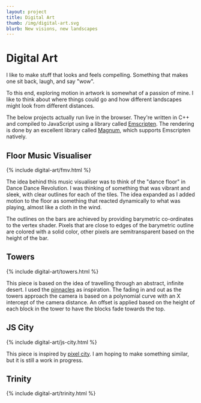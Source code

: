 ```yaml
---
layout: project
title: Digital Art
thumb: /img/digital-art.svg
blurb: New visions, new landscapes
---
```


<script src="{{ "/js/three.min.js" | prepend: site.baseurl }} "></script>

Digital Art
===========

I like to make stuff that looks and feels compelling. Something that makes one
sit back, laugh, and say "wow".

To this end, exploring motion in artwork is somewhat of a passion of mine. I
like to think about where things could go and how different landscapes might
look from different distances.

The below projects actually run live in the browser. They're written in
C++ and compiled to JavaScript using a library called [Emscripten](http://github.com/kripken/emscripten).
The rendering is done by an excellent library called [Magnum](http://github.com/mosra/magnum),
which supports Emscripten natively.

Floor Music Visualiser
----------------------

{% include digital-art/fmv.html %}

The idea behind this music visualiser was to think of the "dance floor"
in Dance Dance Revolution. I was thinking of something that was vibrant and
sleek, with clear outlines for each of the tiles. The idea expanded as I
added motion to the floor as something that reacted dynamically to what was
playing, almost like a cloth in the wind.

The outlines on the bars are achieved by providing barymetric co-ordinates
to the vertex shader. Pixels that are close to edges of the barymetric
outline are colored with a solid color, other pixels are semitransparent
based on the height of the bar.

Towers
------

{% include digital-art/towers.html %}

This piece is based on the idea of travelling through an abstract, infinite
desert. I used the [pinnacles](https://en.wikipedia.org/wiki/The_Pinnacles_(Western_Australia))
as inspiration. The fading in and out as the towers approach the camera
is based on a polynomial curve with an X intercept of the camera distance. An
offset is applied based on the height of each block in the tower to have
the blocks fade towards the top.


JS City
-------

{% include digital-art/js-city.html %}

This piece is inspired by [pixel city](https://www.youtube.com/watch?v=-d2-PtK4F6Y).
I am hoping to make something similar, but it is still a work in progress.


Trinity
-------

{% include digital-art/trinity.html %}